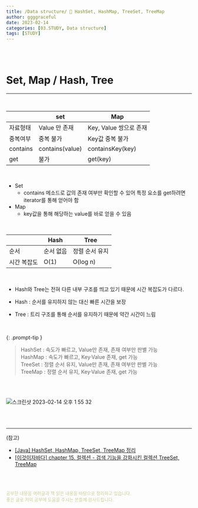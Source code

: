 ```yaml
---
title: /Data structure/ 💚 HashSet, HashMap, TreeSet, TreeMap
author: ggggraceful
date: 2023-02-14
categories: [03.STUDY, Data structure]
tags: [STUDY]
---
```


<br/>
<br/>

# Set, Map / Hash, Tree

---

<br/>

|          | set | Map |
|----------|-----|-----|
| 자료형태     |  Value 만 존재   |  Key, Value 쌍으로 존재   |
| 중복여부     |  중복 불가  |  Key값 중복 불가   |
| contains |  contains(value)   |  containsKey(key)   |
| get      |  불가   | get(key)    |
      
<br/>    

- Set
  - contains 메소드로 값의 존재 여부만 확인할 수 있어 특정 요소를 get하려면 iterator를 통해 얻어야 함
- Map
  - key값을 통해 해당하는 value를 바로 얻을 수 있음

<br/>    
 
|  |  Hash   |  Tree   |
|--|-----|-----|
| 순서 |  순서 없음   | 정렬 순서 유지    |
| 시간 복잡도 | O(1)    | O(log n)    |
                                
<br/>    

- Hash와 Tree는 전혀 다른 내부 구조를 띄고 있기 때문에 시간 복잡도가 다르다.

- Hash : 순서를 유지하지 않는 대신 빠른 시간을 보장
- Tree : 트리 구조를 통해 순서를 유지하기 때문에 약간 시간이 느림

<br/>

{: .prompt-tip }
> HashSet :  속도가 빠르고, Value만 존재, 존재 여부만 판별 가능  
> HashMap : 속도가 빠르고, Key·Value 존재, get 가능  
> TreeSet : 정렬 순서 유지, Value만 존재, 존재 여부만 판별 가능  
> TreeMap : 정렬 순서 유지, Key·Value 존재, get 가능  

<br/>
<br/>

![스크린샷 2023-02-14 오후 1 55 32](https://user-images.githubusercontent.com/109974940/218642921-f3f8c43e-a3f4-4625-bc05-aad8aa2cd7bb.png)

<br/>
<br/>

---

(참고)

- [[Java] HashSet, HashMap, TreeSet, TreeMap 정리](https://m.blog.naver.com/PostView.naver?isHttpsRedirect=true&blogId=eguswhd&logNo=221909757781)
- [[이것이자바다] chapter 15. 컬렉션 - 검색 기능을 강화시킨 컬렉션 TreeSet, TreeMap](https://colinch4.github.io/2021-06-11/Collection_4/)

<br/>
<br/>

<span style="font-size: 12px; color:  #cbce91"> 공부한 내용을 여러글과 책 읽은 내용을 바탕으로 정리하고 있습니다.</span>  
<span style="font-size: 12px; color:  #cbce91"> 좋은 글로 저의 공부에 도움을 주시는 분들께 감사드립니다. </span>

<!--

❤️면접예상질문 ❤️

-->


